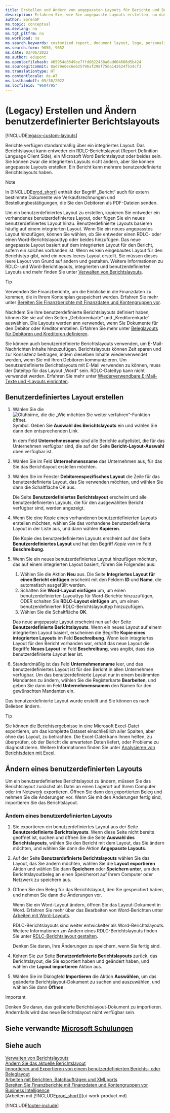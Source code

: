 ```yaml
---
title: Erstellen und Ändern von angepassten Layouts für Berichte und Belege
description: Erfahren Sie, wie Sie angepasste Layouts erstellen, um das Erscheinungsbild eines Berichts beim Anzeigen, Drucken oder Speichern zu personalisieren.
author: SorenGP
ms.topic: conceptual
ms.devlang: na
ms.tgt_pltfrm: na
ms.workload: na
ms.search.keywords: customized report, document layout, logo, personalize
ms.search.form: 9650, 9652
ms.date: 03/06/2022
ms.author: edupont
ms.openlocfilehash: 465954e6549ee7ffd0822438a0ad004686d5b424
ms.sourcegitcommit: 8ad79e0ec6e625796af298f756a142624f514cf3
ms.translationtype: HT
ms.contentlocale: de-AT
ms.lasthandoff: 09/30/2022
ms.locfileid: "9604795"
---
```

# <a name="legacy-create-and-modify-custom-report-layouts"></a>(Legacy) Erstellen und Ändern benutzerdefinierter Berichtslayouts

[!INCLUDE[legacy-custom-layouts](includes/legacy-custom-layouts.md)]

Berichte verfügen standardmäßig über ein integriertes Layout. Das Berichtslayout kann entweder ein RDLC-Berichtslayout (Report Definition Language Client Side), ein Microsoft Word Berichtslayout oder beides sein. Sie können zwar die integrierten Layouts nicht ändern, aber Sie können angepasste Layouts erstellen. Ein Bericht kann mehrere benutzerdefinierte Berichtslayouts haben.

> [!NOTE]  
> In [!INCLUDE[prod_short](includes/prod_short.md)] enthält der Begriff „Bericht“ auch für extern bestimmte Dokumente wie Verkaufsrechnungen und Bestellungbestätigungen, die Sie den Debitoren als PDF-Dateien senden.

Um ein benutzerdefiniertes Layout zu erstellen, kopieren Sie entweder ein vorhandenes benutzerdefiniertes Layout, oder fügen Sie ein neues benutzerdefiniertes Layout hinzu. Benutzerdefinierte Layouts basieren häufig auf einem integrierten Layout. Wenn Sie ein neues angepasstes Layout hinzufügen, können Sie wählen, ob Sie entweder einen RDLC- oder einen Word-Berichtslayouttyp oder beides hinzufügen. Das neue angepasste Layout basiert auf dem integrierten Layout für den Bericht, sofern ein solches vorhanden ist. Wenn es kein eingebautes Layout für den Berichtstyp gibt, wird ein neues leeres Layout erstellt. Sie müssen dieses leere Layout von Grund auf ändern und gestalten. Weitere Informationen zu RDLC- und Word-Berichtlayouts, integrierten und benutzerdefinierten Layouts und mehr finden Sie unter [Verwalten von Berichtslayouts](ui-manage-report-layouts.md).  

> [!TIP]
> Verwenden Sie Finanzberichte, um die Einblicke in die Finanzdaten zu kommen, die in Ihrem Kontenplan gespeichert werden. Erfahren Sie mehr unter [Bereiten Sie Finanzberichte mit Finanzdaten und Kontengruppen vor](bi-how-work-account-schedule.md).

Nachdem Sie Ihre benutzerdefinierte Berichtslayouts definiert haben, können Sie sie auf den Seiten „Debitorenkarte“ und „Kreditorenkarte“ auswählen. Die Layouts werden ann verwendet, wenn Sie Dokumente für den Debitor oder Kreditor erstellen. Erfahren Sie mehr unter [Beleglayouts für Debitoren und Kreditoren definieren](ui-define-customer-vendor-document-layouts.md).

Sie können auch benutzerdefinierte Berichtslayouts verwenden, um E-Mail-Nachrichten Inhalte hinzuzufügen. Berichtslayouts können Zeit sparen und zur Konsistenz beitragen, indem dieselben Inhalte wiederverwendet werden, wenn Sie mit Ihren Debitoren kommunizieren. Um benutzerdefinierte Berichtslayouts mit E-Mail verwenden zu können, muss der Dateityp für das Layout „Word“ sein. RDLC-Dateityp kann nicht verwendet werden. Erfahren Sie mehr unter [Wiederverwendbare E-Mail-Texte und -Layouts einrichten](admin-how-setup-email.md#set-up-reusable-email-texts-and-layouts).

## <a name="create-a-custom-layout"></a>Benutzerdefiniertes Layout erstellen

1. Wählen Sie die ![Glühbirne, die die „Wie möchten Sie weiter verfahren“-Funktion öffnet.](media/ui-search/search_small.png "Wie möchten Sie weiter verfahren?") Symbol. Geben Sie **Auswahl des Berichtslayouts** ein und wählen Sie dann den entsprechenden Link.

    In dem Feld **Unternehmesname** sind alle Berichte aufgelistet, die für das Unternehmen verfügbar sind, die auf der Seite **Bericht-Layout-Auswahl** oben verfügbar ist.
2. Wählen Sie im Feld **Unternehmensname** das Unternehmen aus, für das Sie das Berichtlayout erstellen möchten.
3. Wählen Sie im Fenster **Debitorenspezifisches Layout** die Zeile für das benutzerdefinierte Layout, das Sie verwenden möchten, und wählen Sie dann die Schaltfläche OK aus.  

   Die Seite **Benutzerdefiniertes Berichtslayout** erscheint und alle benutzerdefinierten Layouts, die für den ausgewählten Bericht verfügbar sind, werden angezeigt.
4. Wenn Sie eine Kopie eines vorhandenen benutzerdefinierten Layouts erstellen möchten, wählen Sie das vorhandene benutzerdefinierte Layout in der Liste aus, und dann wählen **Kopieren**.  

   Die Kopie des benutzerdefinierten Layouts erscheint auf der Seite **Benutzerdefiniertes Layout** und hat den Begriff *Kopie von* im Feld **Beschreibung**.
5. Wenn Sie ein neues benutzerdefiniertes Layout hinzufügen möchten, das auf einem integrierten Layout basiert, führen Sie Folgendes aus:  
   1. Wählen Sie die Aktion **Neu** aus. Die Seite **Integriertes Layout für einen Bericht einfügen** erscheint mit den Feldern  **ID** und **Name**, die automatisch ausgefüllt werden.
   2. Schalten Sie **Word-Layout einfügen** um, um einen benutzerdefinierten Layouttyp für Word-Berichte hinzuzufügen, ODER schalten Sie **RDLC-Layout einfügen** um, um einen benutzerdefinierten RDLC-Berichtslayouttyp hinzuzufügen.
   4. Wählen Sie die Schaltfläche **OK**.  

    Das neue angepasste Layout erscheint nun auf der Seite **Benutzerdefinierte Berichtslayouts**. Wenn ein neues Layout auf einem integrierten Layout basiert, erscheinen die Begriffe **Kopie eines integrierten Layouts** im Feld **Beschreibung**. Wenn kein integriertes Layout für den Bericht vorhanden war, erhält das neue Layout die Begriffe **Neues Layout** im Feld **Beschreibung**, was angibt, dass das benutzerdefinierte Layout leer ist.
6. Standardmäßig ist das Feld **Unternehmensname** leer, und das benutzerdefiniertes Layout ist für den Bericht in allen Unternehmen verfügbar. Um das benutzerdefinierte Layout nur in einem bestimmten Mandanten zu ändern, wählen Sie die Registerkarte **Bearbeiten**, und geben Sie dann im Feld **Unternehmensnamen** den Namen für den gewünschten Mandanten ein.

Das benutzerdefinierte Layout wurde erstellt und Sie können es nach Belieben ändern.

> [!TIP]
> Sie können die Berichtsergebnisse in eine Microsoft Excel-Datei exportieren, um das komplette Dataset einschließlich aller Spalten, aber ohne das Layout, zu betrachten. Die Excel-Datei kann Ihnen helfen, zu überprüfen, ob der Bericht die erwarteten Daten liefert, oder Probleme zu diagnostizieren. Weitere Informationen finden Sie unter [Analysieren von Berichtsdaten mit Excel](report-analyze-excel.md).

## <a name="modifying-a-custom-layout"></a><a name="ModifyCustomLayout"></a>Ändern eines benutzerdefinierten Layouts

Um ein benutzerdefiniertes Berichtslayout zu ändern, müssen Sie das Berichtslayout zunächst als Datei an einen Lagerort auf Ihrem Computer oder im Netzwerk exportieren. Öffnen Sie dann den exportierten Beleg und nehmen Sie die Änderungen vor. Wenn Sie mit den Änderungen fertig sind, importieren Sie das Berichtslayout.

### <a name="modify-a-custom-layout"></a>Ändern eines benutzerdefinierten Layouts

1. Sie exportieren ein benutzerdefiniertes Layout aus der Seite **Benutzerdefinierte Berichtslayouts**. Wenn diese Seite nicht bereits geöffnet ist, suchen und öffnen Sie die Seite **Auswahl des Berichtslayouts**, wählen Sie den Bericht mit dem Layout, das Sie ändern möchten, und wählen Sie dann die Aktion **Angepasste Layouts**.  
2. Auf der Seite **Benutzerdefinierte Berichtslayouts** wählen Sie das Layout, das Sie ändern möchten, wählen Sie die **Layout exportieren** Aktion und wählen Sie dann **Speichern** oder **Speichern unter**, um den Berichtslayoutbeleg an einen Speicherort auf Ihrem Computer oder Netzwerk zu speichern aus.  
3. Öffnen Sie den Beleg für das Berichtslayout, den Sie gespeichert haben, und nehmen Sie dann die Änderungen vor.

   Wenn Sie ein Word-Layout ändern, öffnen Sie das Layout-Dokument in Word. Erfahren Sie mehr über das Bearbeiten von Word-Berichten unter [Arbeiten mit Word-Layouts](ui-how-add-fields-word-report-layout.md)<!--the next section [Making Changes to the Report Layout](ui-how-create-custom-report-layout.md#MakeChangesToLayout)-->.

   RDLC-Berichtslayouts sind weiter entwickelter als Word-Berichtslayouts. Weitere Informationen zm Ändern eines RDLC-Berichtslayouts finden Sie unter [RDLC-Berichtslayout gestalten](/dynamics-nav/Designing-RDLC-Report-Layouts).

   Denken Sie daran, Ihre Änderungen zu speichern, wenn Sie fertig sind.

4. Kehren Sie zur Seite **Benutzerdefinierte Berichtslayouts** zurück, das Berichtslayout, die Sie exportiert haben und geändert haben, und wählen die **Layout importieren** Aktion aus.  

5. Wählen Sie im Dialogfeld **Importieren** die Aktion **Auswählen**, um das geänderte Berichtslayout-Dokument zu suchen und auszuwählen, und wählen Sie dann **Öffnen**.

> [!IMPORTANT]
> Denken Sie daran, das geänderte Berichtslayout-Dokument zu importieren. Andernfalls wird das neue Berichtslayout nicht verfügbar sein.

<!--
##  <a name="MakeChangesToLayout"></a> Create and modify custom report layouts

To make general formatting and layout changes, such as changing text font, adding and modifying a table, or removing a data field, just use the basic editing features of Word like you do with any Word document.

If you're designing a Word report layout from scratch or adding new data fields, then start by adding a table that includes rows and columns that will eventually hold the data fields.

> [!TIP]  
> Show the table gridlines so that you see the boundaries of table cells. Remember to hide the gridlines when you're done editing. To show or hide table gridlines, select the table, and then under **Layout** on the **Table** tab, choose **View Gridlines**.

### Embedding fonts in Word layouts for consistency

To ensure that reports always display and print with the intended fonts, wherever users open or print the reports, you can embed the fonts in the Word document. However, embedding fonts can significantly increase the size of the Word files. Learn more about embedding fonts in Word at [Embed fonts in Word, PowerPoint, or Excel](https://support.office.com/article/Embed-fonts-in-Word-PowerPoint-or-Excel-cb3982aa-ea76-4323-b008-86670f222dbc).

###  <a name="RemoveField"></a> Removing label and data fields in Word layouts

 Label and data fields of a report are contained in content controls in Word. The following figure illustrates a content control when it's selected in the Word document.  

 ![Content control for field in Word report layout.](media/nav_wordreportlayouts_contentcontrol.png "NAV_WordReportLayouts_ContentControl")  

 The name of the label or data field name displays in the content control. In the example, the field name is CompanyAddr1.  

### To remove a label or data field  

1. Right-click the field you want to delete, then choose **Remove Content Control**.  

     The content control is removed, but the field name remains as text.  

2. Delete the remaining text as needed.  

### Adding data fields

Adding data fields from a report dataset is more advanced and requires some knowledge of the report dataset. Learn more about adding fields for data, labels, and images at [Add Fields to a Word Report Layout](ui-how-add-fields-word-report-layout.md).  -->

## <a name="see-related-microsoft-training"></a>Siehe verwandte [Microsoft Schulungen](/training/modules/change-documents-dynamics-365-business-central/index)

## <a name="see-also"></a>Siehe auch 

[Verwalten von Berichtslayouts](ui-manage-report-layouts.md)  
[Ändern Sie das aktuelle Berichtslayout](ui-how-change-layout-currently-used-report.md)  
[Importieren und Exportieren von einem benutzerdefinierten Berichts- oder Beleglayout](ui-how-import-and-export-report-layout.md)  
[Arbeiten mit Berichten, Batchaufträgen und XMLports](ui-work-report.md)  
[Bereiten Sie Finanzberichte mit Finanzdaten und Kontengruppen vor](bi-how-work-account-schedule.md)  
[Business Intelligence](bi.md)  
[Arbeiten mit [!INCLUDE[prod_short](includes/prod_short.md)]](ui-work-product.md)  

[!INCLUDE[footer-include](includes/footer-banner.md)]
